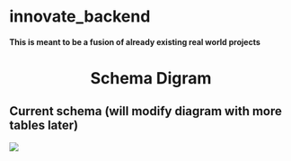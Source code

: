 # innovate_backend

#### This is meant to be a fusion of already existing real world projects

<h1 align="center">Schema Digram</h1>
<!-- ## Schema Diagram -->

## Current schema (will modify diagram with more tables later)
<img src="https://github.com/kennyegun24/innovate_backend/assets/109461921/10a3d492-836f-4098-8153-51a8542b4902"/>
<!-- ![drawSQL-in-export-2023-05-19 (1)]() -->

<!-- ![drawSQL-in-export-2023-05-19]() -->
<!-- ![drawSQL-in-export-2023-06-09]() -->
